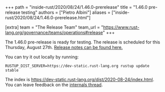 +++
path = "inside-rust/2020/08/24/1.46.0-prerelease"
title = "1.46.0 pre-release testing"
authors = ["Pietro Albini"]
aliases = ["inside-rust/2020/08/24/1.46.0-prerelease.html"]

[extra]
team = "The Release Team"
team_url = "https://www.rust-lang.org/governance/teams/operations#release"
+++

The 1.46.0 pre-release is ready for testing. The release is scheduled for this
Thursday, August 27th. [Release notes can be found here.][relnotes]

You can try it out locally by running:

```
RUSTUP_DIST_SERVER=https://dev-static.rust-lang.org rustup update stable
```

The index is <https://dev-static.rust-lang.org/dist/2020-08-24/index.html>. You
can leave feedback on the [internals thread][internals].

[relnotes]: https://github.com/rust-lang/rust/blob/stable/RELEASES.md#version-1460-2020-08-27
[internals]: https://internals.rust-lang.org/t/rust-1-46-0-pre-release-testing/12957
